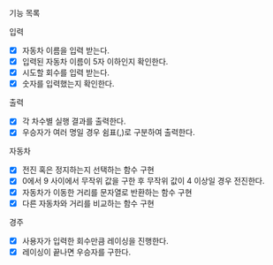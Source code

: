 기능 목록

입력
- [x] 자동차 이름을 입력 받는다.
 - [x] 입력된 자동차 이름이 5자 이하인지 확인한다.
- [x] 시도할 회수를 입력 받는다.
 - [x] 숫자를 입력했는지 확인한다.

출력
- [x] 각 차수별 실행 결과를 출력한다.
- [x] 우승자가 여러 명일 경우 쉼표(,)로 구분하여 출력한다.

자동차
- [x] 전진 혹은 정지하는지 선택하는 함수 구현
 - [x] 0에서 9 사이에서 무작위 값을 구한 후 무작위 값이 4 이상일 경우 전진한다.
- [x] 자동차가 이동한 거리를 문자열로 반환하는 함수 구현
- [x] 다른 자동차와 거리를 비교하는 함수 구현

경주
- [x] 사용자가 입력한 회수만큼 레이싱을 진행한다.
- [x] 레이싱이 끝나면 우승자를 구한다.